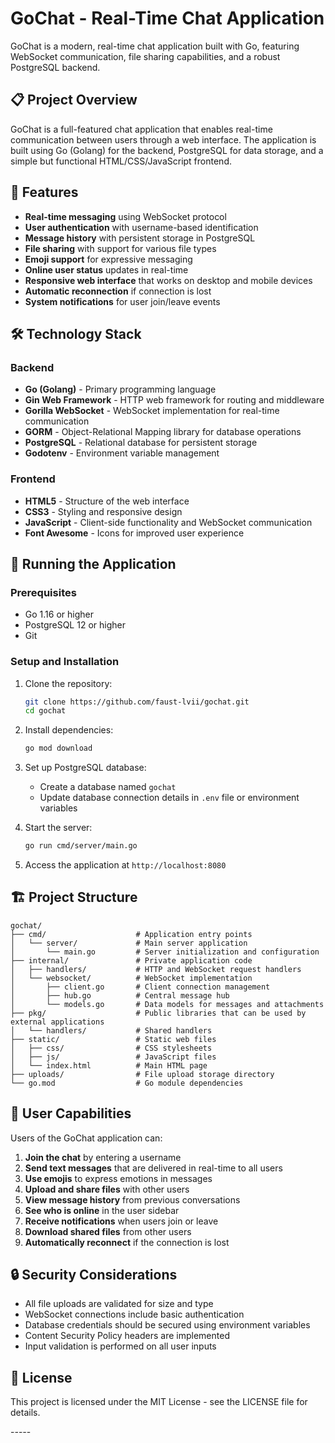 # GoChat - Real-Time Chat Application

GoChat is a modern, real-time chat application built with Go, featuring WebSocket communication, file sharing capabilities, and a robust PostgreSQL backend.

## 📋 Project Overview

GoChat is a full-featured chat application that enables real-time communication between users through a web interface. The application is built using Go (Golang) for the backend, PostgreSQL for data storage, and a simple but functional HTML/CSS/JavaScript frontend.

## 🚀 Features

- **Real-time messaging** using WebSocket protocol
- **User authentication** with username-based identification
- **Message history** with persistent storage in PostgreSQL
- **File sharing** with support for various file types
- **Emoji support** for expressive messaging
- **Online user status** updates in real-time
- **Responsive web interface** that works on desktop and mobile devices
- **Automatic reconnection** if connection is lost
- **System notifications** for user join/leave events

## 🛠 Technology Stack

### Backend
- **Go (Golang)** - Primary programming language
- **Gin Web Framework** - HTTP web framework for routing and middleware
- **Gorilla WebSocket** - WebSocket implementation for real-time communication
- **GORM** - Object-Relational Mapping library for database operations
- **PostgreSQL** - Relational database for persistent storage
- **Godotenv** - Environment variable management

### Frontend
- **HTML5** - Structure of the web interface
- **CSS3** - Styling and responsive design
- **JavaScript** - Client-side functionality and WebSocket communication
- **Font Awesome** - Icons for improved user experience

## 🚀 Running the Application

### Prerequisites
- Go 1.16 or higher
- PostgreSQL 12 or higher
- Git

### Setup and Installation
1. Clone the repository:
   ```bash
   git clone https://github.com/faust-lvii/gochat.git
   cd gochat
   ```

2. Install dependencies:
   ```bash
   go mod download
   ```

3. Set up PostgreSQL database:
   - Create a database named `gochat`
   - Update database connection details in `.env` file or environment variables

4. Start the server:
   ```bash
   go run cmd/server/main.go
   ```

5. Access the application at `http://localhost:8080`

## 🏗️ Project Structure

```
gochat/
├── cmd/                    # Application entry points
│   └── server/             # Main server application
│       └── main.go         # Server initialization and configuration
├── internal/               # Private application code
│   ├── handlers/           # HTTP and WebSocket request handlers
│   └── websocket/          # WebSocket implementation
│       ├── client.go       # Client connection management
│       ├── hub.go          # Central message hub
│       └── models.go       # Data models for messages and attachments
├── pkg/                    # Public libraries that can be used by external applications
│   └── handlers/           # Shared handlers
├── static/                 # Static web files
│   ├── css/                # CSS stylesheets
│   ├── js/                 # JavaScript files
│   └── index.html          # Main HTML page
├── uploads/                # File upload storage directory
└── go.mod                  # Go module dependencies
```

## 👥 User Capabilities

Users of the GoChat application can:

1. **Join the chat** by entering a username
2. **Send text messages** that are delivered in real-time to all users
3. **Use emojis** to express emotions in messages
4. **Upload and share files** with other users
5. **View message history** from previous conversations
6. **See who is online** in the user sidebar
7. **Receive notifications** when users join or leave
8. **Download shared files** from other users
9. **Automatically reconnect** if the connection is lost

## 🔒 Security Considerations

- All file uploads are validated for size and type
- WebSocket connections include basic authentication
- Database credentials should be secured using environment variables
- Content Security Policy headers are implemented
- Input validation is performed on all user inputs

## 📜 License

This project is licensed under the MIT License - see the LICENSE file for details.

-_-_-_-_-
